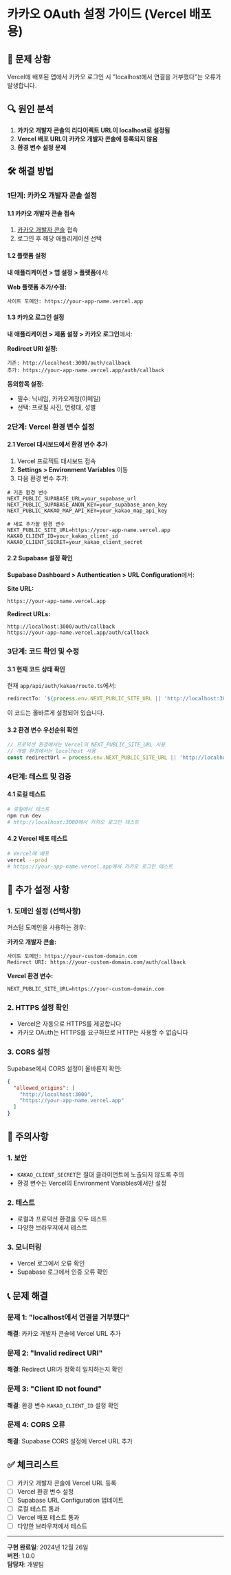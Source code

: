 # 카카오 OAuth 설정 가이드 (Vercel 배포용)

## 🚨 문제 상황
Vercel에 배포된 앱에서 카카오 로그인 시 "localhost에서 연결을 거부했다"는 오류가 발생합니다.

## 🔍 원인 분석
1. **카카오 개발자 콘솔의 리다이렉트 URL이 localhost로 설정됨**
2. **Vercel 배포 URL이 카카오 개발자 콘솔에 등록되지 않음**
3. **환경 변수 설정 문제**

## 🛠 해결 방법

### 1단계: 카카오 개발자 콘솔 설정

#### **1.1 카카오 개발자 콘솔 접속**
1. [카카오 개발자 콘솔](https://developers.kakao.com/) 접속
2. 로그인 후 해당 애플리케이션 선택

#### **1.2 플랫폼 설정**
**내 애플리케이션 > 앱 설정 > 플랫폼**에서:

**Web 플랫폼 추가/수정:**
```
사이트 도메인: https://your-app-name.vercel.app
```

#### **1.3 카카오 로그인 설정**
**내 애플리케이션 > 제품 설정 > 카카오 로그인**에서:

**Redirect URI 설정:**
```
기존: http://localhost:3000/auth/callback
추가: https://your-app-name.vercel.app/auth/callback
```

**동의항목 설정:**
- 필수: 닉네임, 카카오계정(이메일)
- 선택: 프로필 사진, 연령대, 성별

### 2단계: Vercel 환경 변수 설정

#### **2.1 Vercel 대시보드에서 환경 변수 추가**
1. Vercel 프로젝트 대시보드 접속
2. **Settings > Environment Variables** 이동
3. 다음 환경 변수 추가:

```env
# 기존 환경 변수
NEXT_PUBLIC_SUPABASE_URL=your_supabase_url
NEXT_PUBLIC_SUPABASE_ANON_KEY=your_supabase_anon_key
NEXT_PUBLIC_KAKAO_MAP_API_KEY=your_kakao_map_api_key

# 새로 추가할 환경 변수
NEXT_PUBLIC_SITE_URL=https://your-app-name.vercel.app
KAKAO_CLIENT_ID=your_kakao_client_id
KAKAO_CLIENT_SECRET=your_kakao_client_secret
```

#### **2.2 Supabase 설정 확인**
**Supabase Dashboard > Authentication > URL Configuration**에서:

**Site URL:**
```
https://your-app-name.vercel.app
```

**Redirect URLs:**
```
http://localhost:3000/auth/callback
https://your-app-name.vercel.app/auth/callback
```

### 3단계: 코드 확인 및 수정

#### **3.1 현재 코드 상태 확인**
현재 `app/api/auth/kakao/route.ts`에서:
```typescript
redirectTo: `${process.env.NEXT_PUBLIC_SITE_URL || 'http://localhost:3000'}/auth/callback`
```

이 코드는 올바르게 설정되어 있습니다.

#### **3.2 환경 변수 우선순위 확인**
```typescript
// 프로덕션 환경에서는 Vercel의 NEXT_PUBLIC_SITE_URL 사용
// 개발 환경에서는 localhost 사용
const redirectUrl = process.env.NEXT_PUBLIC_SITE_URL || 'http://localhost:3000'
```

### 4단계: 테스트 및 검증

#### **4.1 로컬 테스트**
```bash
# 로컬에서 테스트
npm run dev
# http://localhost:3000에서 카카오 로그인 테스트
```

#### **4.2 Vercel 배포 테스트**
```bash
# Vercel에 배포
vercel --prod
# https://your-app-name.vercel.app에서 카카오 로그인 테스트
```

## 🔧 추가 설정 사항

### **1. 도메인 설정 (선택사항)**
커스텀 도메인을 사용하는 경우:

**카카오 개발자 콘솔:**
```
사이트 도메인: https://your-custom-domain.com
Redirect URI: https://your-custom-domain.com/auth/callback
```

**Vercel 환경 변수:**
```env
NEXT_PUBLIC_SITE_URL=https://your-custom-domain.com
```

### **2. HTTPS 설정 확인**
- Vercel은 자동으로 HTTPS를 제공합니다
- 카카오 OAuth는 HTTPS를 요구하므로 HTTP는 사용할 수 없습니다

### **3. CORS 설정**
Supabase에서 CORS 설정이 올바른지 확인:
```json
{
  "allowed_origins": [
    "http://localhost:3000",
    "https://your-app-name.vercel.app"
  ]
}
```

## 🚨 주의사항

### **1. 보안**
- `KAKAO_CLIENT_SECRET`은 절대 클라이언트에 노출되지 않도록 주의
- 환경 변수는 Vercel의 Environment Variables에서만 설정

### **2. 테스트**
- 로컬과 프로덕션 환경을 모두 테스트
- 다양한 브라우저에서 테스트

### **3. 모니터링**
- Vercel 로그에서 오류 확인
- Supabase 로그에서 인증 오류 확인

## 📞 문제 해결

### **문제 1: "localhost에서 연결을 거부했다"**
**해결**: 카카오 개발자 콘솔에 Vercel URL 추가

### **문제 2: "Invalid redirect URI"**
**해결**: Redirect URI가 정확히 일치하는지 확인

### **문제 3: "Client ID not found"**
**해결**: 환경 변수 `KAKAO_CLIENT_ID` 설정 확인

### **문제 4: CORS 오류**
**해결**: Supabase CORS 설정에 Vercel URL 추가

## ✅ 체크리스트

- [ ] 카카오 개발자 콘솔에 Vercel URL 등록
- [ ] Vercel 환경 변수 설정
- [ ] Supabase URL Configuration 업데이트
- [ ] 로컬 테스트 통과
- [ ] Vercel 배포 테스트 통과
- [ ] 다양한 브라우저에서 테스트

---

**구현 완료일**: 2024년 12월 26일  
**버전**: 1.0.0  
**담당자**: 개발팀
